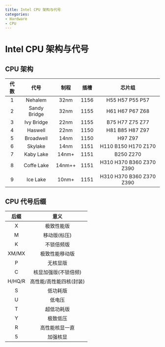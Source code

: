 ```yaml
---
title: Intel CPU 架构与代号
categories:
- Hardware
- CPU
---
```

# Intel CPU 架构与代号

## CPU 架构

| 代数  | 代号           | 制程     | 插槽   | 芯片组                      |
|:---:|:------------:|:------:|:----:|:------------------------:|
| 1   | Nehalem      | 32nm   | 1156 | H55 H57 P55 P57          |
| 2   | Sandy Bridge | 32nm   | 1155 | H61 H67 P67 Z68          |
| 3   | Ivy Bridge   | 22nm   | 1155 | B75 H77 Z75 Z77          |
| 4   | Haswell      | 22nm   | 1150 | H81 B85 H87 Z97          |
| 5   | Broadwell    | 14nm   | 1150 | H97 Z97                  |
| 6   | Skylake      | 14nm   | 1151 | H110 B150 H170 Z170      |
| 7   | Kaby Lake    | 14nm+  | 1151 | B250 Z270                |
| 8   | Coffe Lake   | 14nm++ | 1151 | H310 H370 B360 Z370 Z390 |
| 9   | Ice Lake     | 10nm+  | 1151 | H310 H370 B360 Z370 Z390 |

## CPU 代号后缀

| 后缀     | 意义            |
|:------:|:-------------:|
| X      | 极致性能版         |
| M      | 移动版(标压)       |
| K      | 不锁倍频版         |
| XM/MX  | 极致性能移动版       |
| P      | 无核显版          |
| C      | 核显加强版(不锁倍频)   |
| H/HQ/R | 高性能/高性能四核(封装) |
| S      | 低功耗版          |
| U      | 低电压           |
| T      | 超低功耗版         |
| Y      | 极致低压          |
| R      | 高性能核显一直       |
| 5      | 加强核显          |